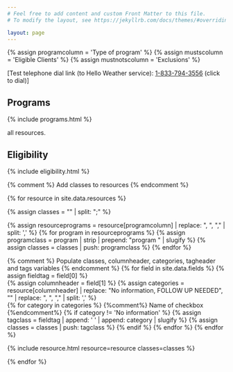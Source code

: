 ```yaml
---
# Feel free to add content and custom Front Matter to this file.
# To modify the layout, see https://jekyllrb.com/docs/themes/#overriding-theme-defaults

layout: page
---
```


{% assign programcolumn = 'Type of program' %}
{% assign mustscolumn = 'Eligible Clients' %}
{% assign mustnotscolumn = 'Exclusions' %}

<p>[Test telephone dial link (to Hello Weather service): <a href="tel:1-833-794-3556">1-833-794-3556</a> (click to dial)]</p>

<form id="form">

<h2>Programs</h2>

{% include programs.html %}

<div id="countBox">
  <span id="displayCount">all</span> resources.
</div>

<h2>Eligibility</h2>

{% include eligibility.html %}

</form>

<div>

{% comment %} Add classes to resources {% endcomment %}

{% for resource in site.data.resources %}

  {% assign classes = "" | split: ";" %}

  {% assign resourceprograms = resource[programcolumn] | replace: ", ", "," | split: ',' %}
  {% for program in resourceprograms %}
    {% assign programclass = program | strip | prepend: "program " | slugify %}
    {% assign classes = classes | push: programclass %}
  {% endfor %}

  {% comment %} 
    Populate classes, columnheader, categories, tagheader and tags variables
  {% endcomment %}
  {% for field in site.data.fields %}
    {% assign fieldtag = field[0] %}  
    {% assign columnheader = field[1] %}
    {% assign categories = resource[columnheader] | replace: "No information, FOLLOW UP NEEDED", "" | replace: ", ", "," | split: ',' %}    
    {% for category in categories %}    {%comment%} Name of checkbox {%endcomment%}
      {% if category != 'No information' %}
        {% assign tagclass = fieldtag | append: ' ' | append: category | slugify %}
        {% assign classes = classes | push: tagclass %}
      {% endif %}
    {% endfor %}
  {% endfor %}

  {% include resource.html resource=resource classes=classes %}

{% endfor %}

<script>
  function allSelector(tag, style) {
    // select all resources that match the tag and the style
    // e.g. tag: program-eligibility-first-nations, style: "not"
    // i.e. all resources that do not match program-eligibility-first-nations
    allTag = tag.split('-');
    allTag.pop();
    allTag = allTag.join('-') + "-all";
    if (style == 'not')
      return ".resource:not(." + tag + ", ." + allTag + ")";
    else
      return ".resource." + tag + ", #resource." + allTag;
    end
  }

  var showCount = document.getElementById('displayCount');
  function updateDisplayCount(resources, hiding) {
    showCount.innerHTML = (hiding == 0 ? 
                              "Showing all " + resources : 
                              "Selected " + (resources - hiding) + " out of " + resources);
  }

  // We display resources by setting their div's css display to 'block', and hide
  // them by setting it to none.

  // Resource divs are found and evaluated using their class element, which contains
  // classes like 'program-education' (compound of the type 'program' and the program
  // name 'education'). IDs are 

  resourceCount = document.querySelectorAll(".resource").length;
  hidingCount = 0;
  updateDisplayCount(resourceCount, hidingCount);

  var form = document.querySelector('form');
  form.addEventListener('change', function() {
    // show all resources
    Array.from(document.getElementsByClassName("resource"))
    .forEach(function(resource, index, resources) {
      resource.style.display = 'block';
    });

    // lists of class tags e.g. program-food-hampers
    musts = [];
    mustnots = [];

    // handle programs: if checked, hide resource that do not have it
    var checkboxes = form.querySelectorAll(".programCheckbox");
    var checkboxesChecked = [];
    // loop over them all
    for (var i=0; i<checkboxes.length; i++) {
      // And stick the checked ones onto an array...
      if (checkboxes[i].checked) {
        musts.push(checkboxes[i].id);
      }
    }

    // select .must or .mustnot radio buttons that are checked
    var categories = form.querySelectorAll('input.eligibilityCheckbox:checked');
    categories.forEach(function(category, index, categories){
      console.log("Add to musts: " + category.id)
      musts.push(category.id);
    });
/*
    var categories = form.querySelectorAll('input.eligibilityCheckbox:checked');
    categories.forEach(function(category, index, categories){
      mustnots.push("restrictions-" + category.name);
    });
*/
    console.log("musts: " + musts)
    console.log("mustnots: " + mustnots)



    resourceCount = 0;
    hidingCount = 0;
    // update view
    // 1. show everything
    document.querySelectorAll(".resource").forEach(function(resource, index, resources){
      resource.style.visibility = 'block';
      resourceCount += 1;
    });
    // 2. hide everything that does not have a must
    musts.forEach(function(must, index, musts) {
      // havenots = resources that have not(must OR must-all)
      selector = allSelector(must, "not");
      console.log("Selector: " + selector);
      havenots = document.querySelectorAll(selector);
      havenots.forEach(function(havenot, index, havenots) {
        if (havenot.style.display == 'block') {
          havenot.style.display = 'none';
          hidingCount += 1;
        }
      });
    });
    /*
    // 3. hide everything that has a mustnot
    mustnots.forEach(function(mustnot, index, mustnots) {
      // haves = resources that have mustnot
      haves = document.querySelectorAll(".resource." + mustnot);
      haves.forEach(function(have, index, haves) {
        console.log("have: " + have['id'])
        if (havenot.style.display == 'block') {
          have.style.display = 'none';
          hidingCount += 1;
        }
      });
    });
    */
    updateDisplayCount(resourceCount, hidingCount);
  });

  function showResources(classtag) {
    // classtag is like 'gender-men'
    console.log(classtag)
    let eligible = document.getElementsByClassName("program-eligibility-" + classtag);
    for (let i = 0; i < eligible.length; i++) {
      console.log(eligible[i].id);
      eligible[i].style.display = 'block';
    }
  }
</script>

